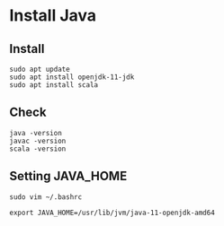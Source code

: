 # Install Java
## Install
```
sudo apt update
sudo apt install openjdk-11-jdk
sudo apt install scala
```
## Check
```
java -version
javac -version
scala -version
```

## Setting JAVA_HOME
```
sudo vim ~/.bashrc
```
```
export JAVA_HOME=/usr/lib/jvm/java-11-openjdk-amd64
```

